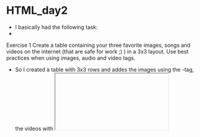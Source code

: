 # HTML_day2

- I basically had the following task:
- 
 Exercise 1
Create a table containing your three favorite images, songs and videos on the internet (that are safe for work ;) )
 in a 3x3 layout. Use best practices when using images, audio and video tags.
- So I created a table with 3x3 rows and addes the images using the <img>-tag, the videos with <iframe> and audio using <audio>
my source for the matereial used is pixabay.com


